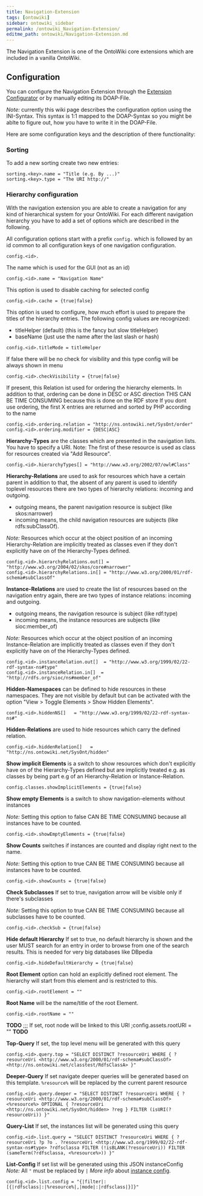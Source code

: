 ```yaml
---
title: Navigation-Extension
tags: [ontowiki]
sidebar: ontowiki_sidebar
permalink: /ontowiki_Navigation-Extension/
editme_path: ontowiki/Navigation-Extension.md
---
```

The Navigation Extension is one of the OntoWiki core extensions which are included in a vanilla OntoWiki.

## Configuration
You can configure the Navigation Extension through the [Extension Configurator](http://docs.ontowiki.net/ontowiki_Extensions/#extension-api-and-development) or by manually editing its DOAP-File.

_Note:_ currently this wiki page describes the configuration option using the INI-Syntax. This syntax is 1:1 mapped to the DOAP-Syntax so you might be ablte to figure out, how you have to write it in the DOAP-File.

Here are some configuration keys and the description of there functionality:

### Sorting
To add a new sorting create two new entries:

    sorting.<key>.name = "Title (e.g. By ...)"
    sorting.<key>.type = "The URI http://"

### Hierarchy configuration
With the navigation extension you are able to create a navigation for any kind of hierarchical
system for your OntoWiki. For each different navigation hierarchy you have to add a set of options
which are described in the following.

All configuration options start with a prefix `config.` which is followed by an id common to all
configuration keys of one navigation configuration.

    config.<id>.

The name which is used for the GUI (not as an id)

    config.<id>.name = "Navigation Name"
    
This option is used to disable caching for selected config

    config.<id>.cache = {true|false}

This option is used to configure, how much effort is used to prepare the
titles of the hierarchy entries. The following config values are recognized:

* titleHelper (default) (this is the fancy but slow titleHelper)
* baseName              (just use the name after the last slash or hash)

```
config.<id>.titleMode = titleHelper
```

If false there will be no check for visibility and this type config
will be always shown in menu

    config.<id>.checkVisibility = {true|false}

If present, this Relation ist used for ordering the hierarchy elements.
In addition to that, ordering can be done in DESC or ASC direction
THIS CAN BE TIME CONSUMING because this is done on the RDF store
If you dont use ordering, the first X entries are returned and sorted by PHP
according to the name

    config.<id>.ordering.relation = "http://ns.ontowiki.net/SysOnt/order"
    config.<id>.ordering.modifier = {DESC|ASC}

**Hierarchy-Types** are the classes which are presented in the navigation lists. You have to specify a URI.
Note: The first of these resource is used as class for resources created via "Add Resource".

    config.<id>.hierarchyTypes[] = "http://www.w3.org/2002/07/owl#Class"

**Hierarchy-Relations** are used to ask for resources which have a certain parent
in addition to that, the absent of any parent is used to identify toplevel resources
there are two types of hierarchy relations: incoming and outgoing.
* outgoing means, the parent navigation resource is subject (like skos:narrower)
* incoming means, the child navigation resources are subjects (like rdfs:subClassOf).

_Note:_ Resources which occur at the object position of an incoming Hierarchy-Relation are implicitly
treated as classes even if they don't explicitly have on of the Hierarchy-Types defined.

    config.<id>.hierarchyRelations.out[] = "http://www.w3.org/2004/02/skos/core#narrower"
    config.<id>.hierarchyRelations.in[] = "http://www.w3.org/2000/01/rdf-schema#subClassOf"

**Instance-Relations** are used to create the list of resources based on the navigation entry again,
there are two types of instance relations: incoming and outgoing.
* outgoing means, the navigation resource is subject (like rdf:type)
* incoming means, the instance resources are subjects (like sioc:member_of)
  
_Note:_ Resources which occur at the object position of an incoming Instance-Relation are implicitly
treated as classes even if they don't explicitly have on of the Hierarchy-Types defined.

    config.<id>.instanceRelation.out[]  = "http://www.w3.org/1999/02/22-rdf-syntax-ns#type"
    config.<id>.instanceRelation.in[]  = "http://rdfs.org/sioc/ns#member_of"

**Hidden-Namespaces** can be defined to hide resources in these namespaces. They are not visible by
default but can be activated with the option "View > Toggle Elements > Show Hidden Elements".

    config.<id>.hiddenNS[]   = "http://www.w3.org/1999/02/22-rdf-syntax-ns#"

**Hidden-Relations** are used to hide resources which carry the defined relation.

    config.<id>.hiddenRelation[]   = "http://ns.ontowiki.net/SysOnt/hidden"

**Show implicit Elements** is a switch to show resources which don't explicitly have on of the
Hierarchy-Types defined but are implicitly treated e.g. as classes by being part e.g of an
Hierarchy-Relation or Instance-Relation.

    config.classes.showImplicitElements = {true|false}

**Show empty Elements** is a switch to show navigation-elements without instances

_Note:_ Setting this option to false CAN BE TIME CONSUMING because all instances have to be counted.

    config.<id>.showEmptyElements = {true|false}

**Show Counts** switches if instances are counted and display right next to the name.

_Note:_ Setting this option to true CAN BE TIME CONSUMING because all instances have to be counted.

    config.<id>.showCounts = {true|false}

**Check Subclasses** If set to true, navigation arrow will be visible only if there's subclasses

_Note:_ Setting this option to true CAN BE TIME CONSUMING because all subclasses have to be counted.

    config.<id>.checkSub = {true|false}

**Hide default Hierarchy** If set to true, no default hierarchy is shown and the user MUST search
for an entry in order to browse from one of the search results. This is needed for very big
databases like DBpedia

    config.<id>.hideDefaultHierarchy = {true|false}

**Root Element** option can hold an explicitly defined root element. The hierarchy will start
from this element and is restricted to this.

    config.<id>.rootElement = ""

**Root Name** will be the name/title of the root Element.

    config.<id>.rootName = ""

**TODO**
;;; If set, root node will be linked to this URI
;config.assets.rootURI = ""
**TODO**

**Top-Query** If set, the top level menu will be generated with this query

    config.<id>.query.top = "SELECT DISTINCT ?resourceUri WHERE { ?resourceUri <http://www.w3.org/2000/01/rdf-schema#subClassOf> <http://ns.ontowiki.net/classtest/RdfsClassA> }"

**Deeper-Query** If set navigate deeper queries will be generated based on this template.
`%resource%` will be replaced by the current parent resource

    config.<id>.query.deeper = "SELECT DISTINCT ?resourceUri WHERE { ?resourceUri <http://www.w3.org/2000/01/rdf-schema#subClassOf> <%resource%> OPTIONAL { ?resourceUri <http://ns.ontowiki.net/SysOnt/hidden> ?reg } FILTER (isURI(?resourceUri)) }"

**Query-List** If set, the instances list will be generated using this query

    config.<id>.list.query = "SELECT DISTINCT ?resourceUri WHERE { ?resourceUri ?p ?o . ?resourceUri <http://www.w3.org/1999/02/22-rdf-syntax-ns#type> ?rdfsclassa FILTER (!isBLANK(?resourceUri)) FILTER (sameTerm(?rdfsclassa, <%resource%>)) }"

**List-Config** If set list will be generated using this JSON instanceConfig
_Note:_ All `"` must be replaced by `|`
_More info_ about [instance config](http://docs.ontowiki.net/ontowiki_Instance-Lists/).

    config.<id>.list.config = "{|filter|:[{|rdfsclass|:|%resource%|,|mode|:|rdfsclass|}]}"
